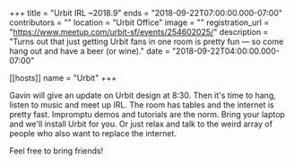 +++
title = "Urbit IRL ~2018.9"
ends = "2018-09-22T07:00:00.000-07:00"
contributors = ""
location = "Urbit Office"
image = ""
registration_url = "https://www.meetup.com/urbit-sf/events/254602025/"
description = "Turns out that just getting Urbit fans in one room is pretty fun — so come hang out and have a beer (or wine)."
date = "2018-09-22T04:00:00.000-07:00"

[[hosts]]
name = "Urbit"
+++

Gavin will give an update on Urbit design at 8:30. Then it's time to hang, listen to music and meet up IRL. The room has tables and the internet is pretty fast. Impromptu demos and tutorials are the norm. Bring your laptop and we'll install Urbit for you. Or just relax and talk to the weird array of people who also want to replace the internet.

Feel free to bring friends!
